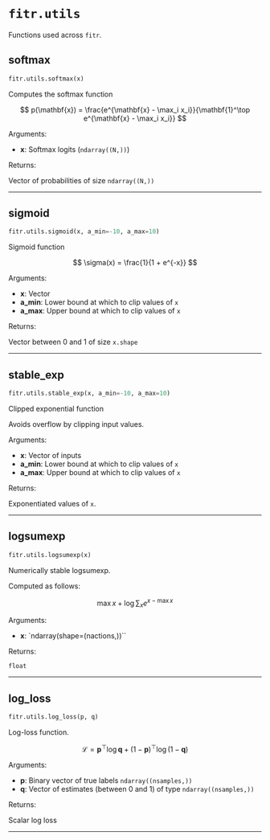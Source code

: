 # `fitr.utils`

Functions used across `fitr`.



## softmax

```python
fitr.utils.softmax(x)
```

Computes the softmax function

$$
p(\mathbf{x}) = \frac{e^{\mathbf{x} - \max_i x_i}}{\mathbf{1}^\top e^{\mathbf{x} - \max_i x_i}}
$$

Arguments:

- **x**: Softmax logits (`ndarray((N,))`)

Returns:

Vector of probabilities of size `ndarray((N,))`

---



## sigmoid

```python
fitr.utils.sigmoid(x, a_min=-10, a_max=10)
```

Sigmoid function

$$
\sigma(x) = \frac{1}{1 + e^{-x}}
$$

Arguments:

- **x**: Vector
- **a_min**: Lower bound at which to clip values of `x`
- **a_max**: Upper bound at which to clip values of `x`

Returns:

Vector between 0 and 1 of size `x.shape`

---



## stable_exp

```python
fitr.utils.stable_exp(x, a_min=-10, a_max=10)
```

Clipped exponential function

Avoids overflow by clipping input values.

Arguments:

- **x**: Vector of inputs
- **a_min**: Lower bound at which to clip values of `x`
- **a_max**: Upper bound at which to clip values of `x`

Returns:

Exponentiated values of `x`.

---



## logsumexp

```python
fitr.utils.logsumexp(x)
```

Numerically stable logsumexp.

Computed as follows:

$$
\max x + \log \sum_x e^{x - \max x}
$$

Arguments:

- **x**: `ndarray(shape=(nactions,))``

Returns:

`float`

---



## log_loss

```python
fitr.utils.log_loss(p, q)
```

Log-loss function.

$$
\mathcal L = \mathbf p^\top \log \mathbf q + (1-\mathbf p)^\top \log (1 - \mathbf q)
$$

Arguments:

- **p**: Binary vector of true labels `ndarray((nsamples,))`
- **q**: Vector of estimates (between 0 and 1) of type `ndarray((nsamples,))`

Returns:

Scalar log loss

---


